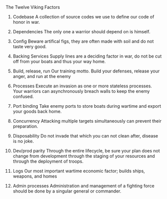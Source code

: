 The Twelve Viking Factors

1. Codebase
A collection of source codes we use to define our code of honor in war.

2. Dependencies
The only one a warrior should depend on is himself.

3. Config
Beware artifical figs, they are often made with soil and do not taste very good.

4. Backing Services
Supply lines are a deciding factor in war, do not be cut off from your boats and thus your way home.

5. Build, release, run
Our training motto. Build your defenses, release your anger, and run at the enemy

6. Processes
Execute an invasion as one or more stateless processes. Your warriors can asynchronously breach walls to keep the enemy confused.

7. Port binding
Take enemy ports to store boats during wartime and export your goods back home.

8. Concurrency
Attacking multiple targets simultaneously can prevent their preparation.

9. Disposability
Do not invade that which you can not clean after, disease is no joke.

10. Dev/prod parity
Through the entire lifecycle, be sure your plan does not change from development through the staging of your resources and through the deployment of troops.

11. Logs
Our most important wartime economic factor; builds ships, weapons, and homes

12. Admin processes
Administration and management of a fighting force should be done by a singular general or commander.
